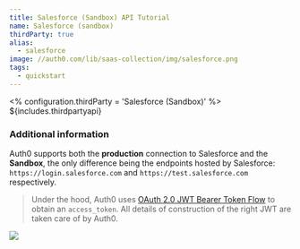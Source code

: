 ```yaml
---
title: Salesforce (Sandbox) API Tutorial
name: Salesforce (sandbox)
thirdParty: true
alias:
  - salesforce
image: //auth0.com/lib/saas-collection/img/salesforce.png
tags:
  - quickstart
---
```

<% configuration.thirdParty = 'Salesforce (Sandbox)' %>
${includes.thirdpartyapi}

### Additional information

Auth0 supports both the __production__ connection to Salesforce and the __Sandbox__, the only difference being the endpoints hosted by Salesforce: `https://login.salesforce.com` and `https://test.salesforce.com` respectively.

> Under the hood, Auth0 uses [OAuth 2.0 JWT Bearer Token Flow](https://help.salesforce.com/HTViewHelpDoc?id=remoteaccess_oauth_jwt_flow.htm&language=en_US) to obtain an `access_token`. All details of construction of the right JWT are taken care of by Auth0.

![](https://docs.google.com/drawings/d/1aTHLCUPT4fCOXgX6fvUpxJdzd_rH_VzayBkLwLkwOBk/pub?w=784&amp;h=437)
